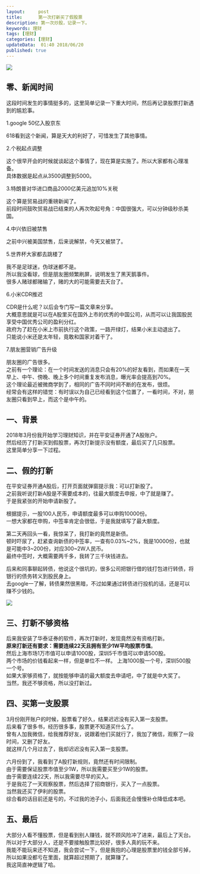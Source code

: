```yaml
---   
layout:     post  
title:      第一次打新买了假股票 
description: 第一次炒股，记录一下。  
keywords: 理财 
tags: [理财]  
categories: [理财]  
updateData:  01:40 2018/06/20   
published: true   
---  
```



![](https://res2018.tiankonguse.com/images/2018/06/20180620012525.png)  


## 零、新闻时间  

这段时间发生的事情挺多的，这里简单记录一下重大时间，然后再记录股票打新遇到的尴尬事。   


1.google 50亿入股京东  


618看到这个新闻，算是天大的利好了，可惜发生了其他事情。  
  
  
2.个税起点调整    


这个很早开会的时候就谈起这个事情了，现在算是实施了。所以大家都有心理准备。    
具体数据是起点从3500调整到5000。  



3.特朗普对华进口商品2000亿美元追加10%关税    


这个算是贸易战的重磅新闻了。    
前段时间鼓吹贸易战已结束的人再次吹起号角：中国很强大，可以分钟级秒杀美国。  


4.中兴依旧被禁售    


之前中兴被美国禁售，后来说解禁，今天又被禁了。    


5.世界杯大家都去跳楼了  


我不是足球迷，伪球迷都不是。    
所以我没看球，但是朋友圈频繁刷屏，说明发生了黑天鹅事件。    
很多人赌球都赌输了，赌的大的可能需要去天台了。    


6.小米CDR推迟  


CDR是什么呢？以后会专门写一篇文章来分享。    
大概意思就是可以在A股里买在国外上市的优秀的中国公司，从而可以让我国股民享受中国优秀公司的盈利分红。    
政府为了赶在小米上市前执行这个政策，一路开绿灯，结果小米主动退出了。    
只能说小米还是太年轻，竟敢和国家对着干了。    


7.朋友圈营销广告升级  


朋友圈的广告很多。    
之前有一个理论：在一个时间发送的消息只会有20%的好友看到，而如果在一天早上、中午、傍晚、晚上多个时间重复发布消息，曝光率会提高到70%。    
这个理论最近被微商学到了，相同的广告不同时间不断的在发布，很烦。    
经常会有这样的错觉：有时误以为自己已经看到这个位置了，一看时间，不对，朋友圈只看到早上，而这个是中午的。    


## 一、背景    


2018年3月份我开始学习理财知识，并在平安证券开通了A股账户。    
然后经历了打新买到假股票，再次打新提示没有额度，最后买了几只股票。    
这里简单分享一下过程。  


## 二、假的打新


在平安证券开通A股后，打开页面就弹窗提示我：可以打新股了。      
之前我听说打新A股是不需要成本的，往最大额度去申报，中了就是赚了。    
于是我紧张的开始申请新股了。    


根据提示，一股100人民币，申请额度最多可以申购10000份。    
一想大家都在申购，中签率肯定会很低，于是我就填写了最大额度。    
  
  
第二天再回头一看，我惊呆了，我打新的竟然是新债。    
顿时吓尿了，赶紧查询新债的中签率，一查有0.03%~2%，我是10000份，也就是可能中3~200份，对应300~2W人民币。    
最终中签时，大概需要两千多，我转了三千块钱进去。    


后来和同事聊起转债，他说这个很坑的，很多公司把银行借的钱打包进行转债，将银行的债务转义到股民身上。    
去google一了解，转债果然很黑暗，不过如果通过转债进行投机的话，还是可以赚不少钱的。    


![](https://res2018.tiankonguse.com/images/2018/06/20180620002906.png)



## 三、打新不够资格  

后来我安装了华泰证券的软件，再次打新时，发现竟然没有资格打新。    
**原来打新还有要求：需要连续22天且拥有至少1W平均股票市值**。    
然后上海市场1万市值可以申请1000股，深圳5千市值可以申请500股。      
两个市场的价钱看起来一样，但是单位不一样。 上海1000股一个号，深圳500股一个号。    
如果大家够资格了，就按能够申请的最大额度去申请吧，中了就是中大奖了。    
当然，我还不够资格，所以没打新过。  


## 四、买第一支股票  

3月份刚开账户的时候，股票看了好久，结果迟迟没有买入第一支股票。    
后来看了很多书，经历很多事，股票更不知道买什么了。    
曾有人加我微信，给我推荐好友，说跟着他们买就行了，我加了微信，观察了一段时间，又删了好友。    
就这样几个月过去了，我却迟迟没有买入第一支股票。    


六月份到了，我看到了A股打新规则，竟然还有时间限制。    
由于需要保证股票市值至少1W，所以我需要买至少1W的股票。    
由于需要连续22天，所以我需要尽早的买入。    
于是我花了一天观察股票，然后选择了招商银行，买入了一点股票。    
当然我还买了伊利的股票。    
综合看的话目前还是亏的，不过我的池子小，后面我还会慢慢补仓降低成本吧。   


## 五、最后

大部分人看不懂股票，但是看到别人赚钱，就不顾风险冲了进来，最后上了天台。  
所以对于大部分人，还是不要接触股票比较好，很多人真的玩不来。    
我能不能玩来还不知道，我会尝试一下，但是我抱的心理是股票里的钱全部亏掉，所以如果没都亏在里面，就算超过预期了，就算赚了。    
我这简直神逻辑了哈。    






